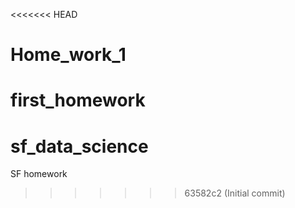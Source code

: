 <<<<<<< HEAD
# Home_work_1
first_homework
=======
# sf_data_science
SF homework
>>>>>>> 63582c2 (Initial commit)
